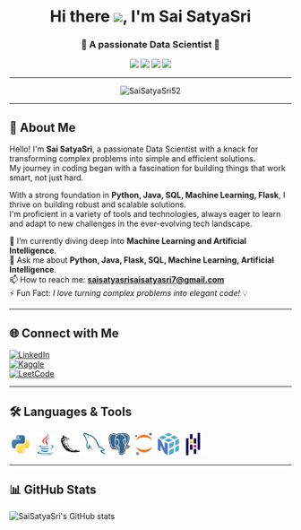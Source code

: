 <h1 align="center">Hi there <img src="https://raw.githubusercontent.com/MartinHeinz/MartinHeinz/master/wave.gif" width="30px">, I'm Sai SatyaSri</h1>
<h3 align="center">🚀 A passionate Data Scientist 🚀</h3>

<!-- ✨ Tagline Badges (easy to edit) -->
<p align="center">
  <b><i>
    <img src="https://img.shields.io/badge/Exploratory%20Data%20Analysis-FF0000?style=for-the-badge&logo=google-analytics&logoColor=white" />
    <img src="https://img.shields.io/badge/Data%20Visualization-1E90FF?style=for-the-badge&logo=databricks&logoColor=white" />
    <img src="https://img.shields.io/badge/Machine%20Learning-32CD32?style=for-the-badge&logo=python&logoColor=white" />
    <img src="https://img.shields.io/badge/Artificial%20Intelligence-8A2BE2?style=for-the-badge&logo=brain&logoColor=white" />
  </i></b>
</p>

---

<p align="center">
  <img src="https://komarev.com/ghpvc/?username=SaiSatyaSri52&label=Profile%20views&color=0e75b6&style=flat" alt="SaiSatyaSri52" />
</p>

---

## 🔭 About Me  

Hello! I'm **Sai SatyaSri**, a passionate Data Scientist with a knack for transforming complex problems into simple and efficient solutions.  
My journey in coding began with a fascination for building things that work smart, not just hard.  

With a strong foundation in **Python, Java, SQL, Machine Learning, Flask**, I thrive on building robust and scalable solutions.  
I'm proficient in a variety of tools and technologies, always eager to learn and adapt to new challenges in the ever-evolving tech landscape.  

🌱 I’m currently diving deep into **Machine Learning and Artificial Intelligence**.  
💬 Ask me about **Python, Java, Flask, SQL, Machine Learning, Artificial Intelligence**.  
📫 How to reach me: **saisatyasrisaisatyasri7@gmail.com**  
⚡ Fun Fact: *I love turning complex problems into elegant code!* 💡  

---

## 🌐 Connect with Me  

[![LinkedIn](https://img.shields.io/badge/LinkedIn-0A66C2?style=for-the-badge&logo=linkedin&logoColor=white)](https://www.linkedin.com/in/sai-satyasri-1a7697305)  
[![Kaggle](https://img.shields.io/badge/Kaggle-20BEFF?style=for-the-badge&logo=kaggle&logoColor=white)](https://www.kaggle.com/saisatyasri52)  
[![LeetCode](https://img.shields.io/badge/LeetCode-FFA116?style=for-the-badge&logo=leetcode&logoColor=white)](https://leetcode.com/u/saisatyasri/)  

---

## 🛠️ Languages & Tools  

<p align="left">
  <!-- Programming Languages -->
  <img src="https://raw.githubusercontent.com/devicons/devicon/master/icons/python/python-original.svg" width="40" height="40"/>
  <img src="https://raw.githubusercontent.com/devicons/devicon/master/icons/java/java-original.svg" width="40" height="40"/>
  <img src="https://raw.githubusercontent.com/devicons/devicon/master/icons/flask/flask-original.svg" width="40" height="40"/>
  
  <!-- Databases -->
  <img src="https://raw.githubusercontent.com/devicons/devicon/master/icons/mysql/mysql-original.svg" width="40" height="40"/>
  <img src="https://raw.githubusercontent.com/devicons/devicon/master/icons/postgresql/postgresql-original.svg" width="40" height="40"/>
  
  <!-- Data Science / Analysis -->
  <img src="https://raw.githubusercontent.com/devicons/devicon/master/icons/jupyter/jupyter-original.svg" width="40" height="40"/>
  <img src="https://raw.githubusercontent.com/devicons/devicon/master/icons/numpy/numpy-original.svg" width="40" height="40"/>
  <img src="https://raw.githubusercontent.com/devicons/devicon/master/icons/pandas/pandas-original.svg" width="40" height="40"/>
</p>

---

## 📊 GitHub Stats  

![SaiSatyaSri's GitHub stats](https://github-readme-stats.vercel.app/api?username=SaiSatyaSri52&show_icons=true&theme=radical)  
